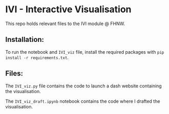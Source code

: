 # IVI - Interactive Visualisation
This repo holds relevant files to the IVI module @ FHNW.

## Installation:
To run the notebook and `IVI_viz` file, install the required packages with `pip install -r requirements.txt`.

## Files:
The `IVI_viz.py` file contains the code to launch a dash website containing the visualisation.

The `IVI_viz_draft.ipynb` notebook contains the code where I drafted the visualisation.
